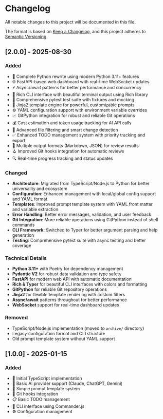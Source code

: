 # Changelog

All notable changes to this project will be documented in this file.

The format is based on [Keep a Changelog](https://keepachangelog.com/en/1.0.0/),
and this project adheres to [Semantic Versioning](https://semver.org/spec/v2.0.0.html).

## [2.0.0] - 2025-08-30

### Added
- 🐍 Complete Python rewrite using modern Python 3.11+ features
- 🌐 FastAPI-based web dashboard with real-time WebSocket updates
- ⚡ Async/await patterns for better performance and concurrency
- 🎨 Rich CLI interface with beautiful terminal output using Rich library
- 🧪 Comprehensive pytest test suite with fixtures and mocking
- 🔧 Jinja2 template engine for powerful, customizable prompts
- ⚙️ YAML configuration support with environment variable overrides
- 📈 GitPython integration for robust and reliable Git operations
- 💰 Cost estimation and token usage tracking for AI API calls
- 🎯 Advanced file filtering and smart change detection
- ✅ Enhanced TODO management system with priority tracking and export
- 📝 Multiple output formats (Markdown, JSON) for review results
- 🪝 Improved Git hooks integration for automatic reviews
- 🔍 Real-time progress tracking and status updates

### Changed
- **Architecture**: Migrated from TypeScript/Node.js to Python for better universality and ecosystem
- **Configuration**: Enhanced management with local/global config support and YAML format
- **Templates**: Improved prompt template system with YAML front matter and variable extraction  
- **Error Handling**: Better error messages, validation, and user feedback
- **Git Integration**: More reliable operations using GitPython instead of shell commands
- **CLI Framework**: Switched to Typer for better argument parsing and help generation
- **Testing**: Comprehensive pytest suite with async testing and better coverage

### Technical Details
- **Python 3.11+** with Poetry for dependency management
- **Pydantic V2** for robust data validation and type safety
- **FastAPI** for modern web API with automatic documentation
- **Rich & Typer** for beautiful CLI interfaces with colors and formatting
- **GitPython** for reliable Git repository operations
- **Jinja2** for flexible template rendering with custom filters
- **Async/await** patterns throughout for better performance
- **WebSocket** support for real-time dashboard updates

### Removed
- TypeScript/Node.js implementation (moved to `archive/` directory)
- Legacy configuration format and CLI structure
- Old prompt template system without YAML support

## [1.0.0] - 2025-01-15

### Added
- 🎉 Initial TypeScript implementation
- 🤖 Basic AI provider support (Claude, ChatGPT, Gemini)
- 📝 Simple prompt template system
- 🔧 Git hooks integration
- 📋 Basic TODO management
- 🎨 CLI interface using Commander.js
- ⚙️ Configuration management